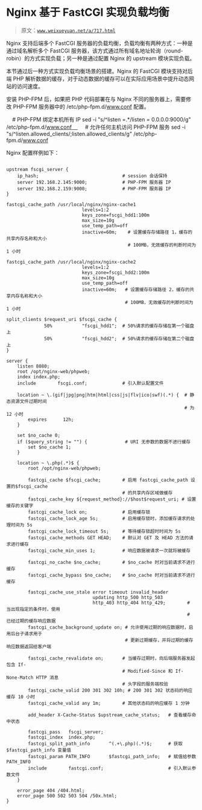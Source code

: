 # Nginx 基于 FastCGI 实现负载均衡

> 原文：[`www.weixueyuan.net/a/717.html`](http://www.weixueyuan.net/a/717.html)

Nginx 支持后端多个 FastCGI 服务器的负载均衡，负载均衡有两种方式：一种是通过域名解析多个 FastCGI 服务器，该方式通过所有域名地址轮询（round-robin）的方式实现负载；另一种是通过配置 Nginx 的 upstream 模块实现负载。

本节通过后一种方式实现负载均衡场景的搭建。Nginx 的 FastCGI 模块支持对后端 PHP 解析数据的缓存，对于动态数据的缓存可以在实际应用场景中提升动态网站的访问速度。

安装 PHP-FPM 后，如果把 PHP 代码部署在与 Nginx 不同的服务器上，需要修改 PHP-FPM 服务器中的 /etc/php-fpm.d/www.conf 配置。

    # PHP-FPM 绑定本机所有 IP
sed -i "s/^listen =.*/listen = 0.0.0.0:9000/g" /etc/php-fpm.d/www.conf    
    # 允许任何主机访问 PHP-FPM 服务
sed -i "s/^listen.allowed_clients/;listen.allowed_clients/g" /etc/php-fpm.d/www.conf

Nginx 配置样例如下：

```

upstream fscgi_server {
    ip_hash;                               # session 会话保持
    server 192.168.2.145:9000;             # PHP-FPM 服务器 IP
    server 192.168.2.159:9000;             # PHP-FPM 服务器 IP
}

fastcgi_cache_path /usr/local/nginx/nginx-cache1
                            levels=1:2
                            keys_zone=fscgi_hdd1:100m
                            max_size=10g
                            use_temp_path=off
                            inactive=60m;    # 设置缓存存储路径 1，缓存的共享内存名称和大小
                                             # 100MB，无效缓存的判断时间为 1 小时

fastcgi_cache_path /usr/local/nginx/nginx-cache2
                            levels=1:2
                            keys_zone=fscgi_hdd2:100m
                            max_size=10g
                            use_temp_path=off
                            inactive=60m;   # 设置缓存存储路径 2，缓存的共享内存名称和大小
                                            # 100MB，无效缓存的判断时间为 1 小时

split_clients $request_uri $fscgi_cache {
              50%           "fscgi_hdd1";  # 50%请求的缓存存储在第一个磁盘上
              50%           "fscgi_hdd2";  # 50%请求的缓存存储在第二个磁盘上
}

server {
    listen 8080;
    root /opt/nginx-web/phpweb;
    index index.php;
    include        fscgi.conf;             # 引入默认配置文件

    location ~ \.(gif|jpg|png|htm|html|css|js|flv|ico|swf)(.*) {  # 静态资源文件过期时间
                                                                  # 为 12 小时
        expires      12h;
    }

    set $no_cache 0;
    if ($query_string != "") {              # URI 无参数的数据不进行缓存
        set $no_cache 1;
    }

    location ~ \.php(.*)$ {
        root /opt/nginx-web/phpweb;

        fastcgi_cache $fscgi_cache;        # 启用 fastcgi_cache_path 设置的$fscgi_cache
                                           # 的共享内存区域做缓存
        fastcgi_cache_key ${request_method}://$host$request_uri; # 设置缓存的关键字
        fastcgi_cache_lock on;             # 启用缓存锁
        fastcgi_cache_lock_age 5s;         # 启用缓存锁时，添加缓存请求的处理时间为 5s
        fastcgi_cache_lock_timeout 5s;     # 等待缓存锁超时时间为 5s
        fastcgi_cache_methods GET HEAD;    # 默认对 GET 及 HEAD 方法的请求进行缓存
        fastcgi_cache_min_uses 1;          # 响应数据被请求一次就将被缓存

        fastcgi_no_cache $no_cache;        # $no_cache 时对当前请求不进行缓存
        fastcgi_cache_bypass $no_cache;    # $no_cache 时对当前请求不进行缓存

        fastcgi_cache_use_stale error timeout invalid_header
                                updating http_500 http_503
                                http_403 http_404 http_429;        # 当出现指定的条件时，使用
                                                                   # 已经过期的缓存响应数据
        fastcgi_cache_background_update on; # 允许使用过期的响应数据时，启用后台子请求用于
                                            # 更新过期缓存，并将过期的缓存响应数据返回给客户端

        fastcgi_cache_revalidate on;       # 当缓存过期时，向后端服务器发起包含 If-
                                           # Modified-Since 和 If-None-Match HTTP 消息
                                           # 头字段的服务端校验
        fastcgi_cache_valid 200 301 302 10h; # 200 301 302 状态码的响应缓存 10 小时
        fastcgi_cache_valid any 1m;        # 其他状态码的响应缓存 1 分钟

        add_header X-Cache-Status $upstream_cache_status;   # 查看缓存命中状态

        fastcgi_pass   fscgi_server;
        fastcgi_index  index.php;
        fastcgi_split_path_info       ^(.+\.php)(.*)$;      # 获取$fastcgi_path_info 变量值
        fastcgi_param PATH_INFO       $fastcgi_path_info;   # 赋值给参数 PATH_INFO
        include        fastcgi.conf;                        # 引入默认参数文件
    }

    error_page 404 /404.html;
    error_page 500 502 503 504 /50x.html;
}
```